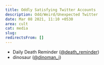 ```yaml
---
title: Oddly Satisfying Twitter Accounts
description: Odd/Weird/Unexpected Twitter
date: Mar 08 2021, 11:10 +0530
area: cult
cat: media
slug:
redirectsFrom: []
---
```


- Daily Death Reminder ([@death_reminder](https://twitter.com/death_reminder))
- dinosaur ([@dinoman_j](https://twitter.com/dinoman_j))